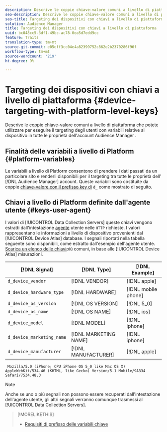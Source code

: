 ```yaml
---
description: Descrive le coppie chiave-valore comuni a livello di piattaforma che potete utilizzare per eseguire il targeting degli utenti con variabili relative al dispositivo in tutte le proprietà dell'account Audience Manager .
seo-description: Descrive le coppie chiave-valore comuni a livello di piattaforma che potete utilizzare per eseguire il targeting degli utenti con variabili relative al dispositivo in tutte le proprietà dell'account Audience Manager .
seo-title: Targeting dei dispositivi con chiavi a livello di piattaforma
solution: Audience Manager
title: Targeting dei dispositivi con chiavi a livello di piattaforma
uuid: bc048cc5-3df1-49bc-ac78-0ea5d7edd9cc
feature: Traits
translation-type: tm+mt
source-git-commit: e05eff3cc04e4a82399752c862e2b2370286f96f
workflow-type: tm+mt
source-wordcount: '219'
ht-degree: 9%

---
```



# Targeting dei dispositivi con chiavi a livello di piattaforma {#device-targeting-with-platform-level-keys}

Descrive le coppie chiave-valore comuni a livello di piattaforma che potete utilizzare per eseguire il targeting degli utenti con variabili relative al dispositivo in tutte le proprietà dell&#39;account Audience Manager .

## Finalità delle variabili a livello di Platform {#platform-variables}

<!-- c_tb_device_targeting.xml -->

Le variabili a livello di Platform consentono di prendere i dati passati da un particolare sito e renderli disponibili per il targeting tra tutte le proprietà dell&#39; [!DNL Audience Manager] account. Queste variabili sono costituite da coppie [chiave-valore con il prefisso key di](../../reference/key-value-pairs-explained.md) `d_` come mostrato di seguito.

## Chiavi a livello di Platform definite dall&#39;agente utente {#keys-user-agent}

I valori di [!UICONTROL Data Collection Servers] queste chiavi vengono estratti dall&#39;intestazione [agente](https://www.w3.org/Protocols/rfc2616/rfc2616-sec14.html#sec14.43) utente nelle `HTTP` richieste. I valori rappresentano le informazioni a livello di dispositivo provenienti dal [!UICONTROL Device Atlas] database. I segnali riportati nella tabella seguente sono disponibili, come estratto dall&#39;esempio dell&#39;agente utente. [Scarica un elenco delle chiavi](assets/device_keys.csv)più comuni, in base alle [!UICONTROL Device Atlas] misurazioni.

| [!DNL Signal] | [!DNL Type] | [!DNL Example] |
|---|---|---|
| `d_device_vendor` | [!DNL VENDOR] | [!DNL apple] |
| `d_device_hardware_type` | [!DNL HARDWARE] | [!DNL mobile phone] |
| `d_device_os_version` | [!DNL OS VERSION] | [!DNL 5_0] |
| `d_device_os_name` | [!DNL OS NAME] | [!DNL ios] |
| `d_device_model` | [!DNL MODEL] | [!DNL iphone] |
| `d_device_marketing_name` | [!DNL MARKETING NAME] | [!DNL iphone] |
| `d_device_manufacturer` | [!DNL MANUFACTURER] | [!DNL apple] |

```
 Mozilla/5.0 (iPhone; CPU iPhone OS 5_0 like Mac OS X) AppleWebKit/534.46 (KHTML, like Gecko) Version/5.1 Mobile/9A334 Safari/7534.48.3
```

>[!NOTE]
>
>Anche se uno o più segnali non possono essere recuperati dall&#39;intestazione dell&#39;agente utente, gli altri segnali verranno comunque trasmessi al [!UICONTROL Data Collection Servers].

>[!MORELIKETHIS]
>
>* [Requisiti di prefisso delle variabili chiave](../../features/traits/trait-variable-prefixes.md)


